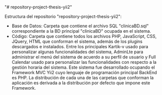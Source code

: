 "# repository-project-thesis-yii2" 

Estructura del repositorio "repository-project-thesis-yii2":
 - Base de Datos: Carpeta que contiene el archivo SQL "clinicaBD.sql" correspondiente a la BD principal "clinicaBD" ocupada en el sistema.
 - Código: Carpeta que contiene todos los archivos PHP, JavaScript, CSS, JQuery, HTML que conforman el sistema, además de los plugins descargados e instalados. Entre los principales Kartik-v usado para personalizar algunas funcionalidades del sistema, AdminLte para administrar el menú del sistema de acuerdo a su perfil de usuario y Full Calendar usado para personalizar las funcionalidades con respecto a la gestión horaria del sistema. Este sistema fue desarrollado ocupando el Framework MVC Yii2 cuyo lenguaje de programación principal BackEnd es PHP. La distribución de cada una de las carpetas que conforman la aplicación es derivada a la distribución por defecto que impone este Framework.
